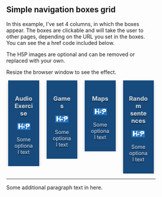 <style>
* {
  box-sizing: border-box;
}


/* Float 4 columns side by side. */

.column {
  float: left;
  width: 25%; 
  padding: 0 10px;
}

/* Remove extra left and right margins, due to padding */

.row {margin: 0 -5px;}

/* Clear floats after the columns */

.row:after {
  content: "";
  display: table;
  clear: both;
}

/* Responsive columns */

@media screen and (max-width: 600px) {
  .column {
    width: 100%;
    display: block;
    margin-bottom: 20px;
  }
}

/* Style the counter cards */

.card {
  box-shadow: 0 4px 8px 0 rgba(0, 0, 0, 0.2);
  padding: 16px;
  text-align: center;
  background-color:#174a7d; 
  color:lightgray;
}
</style>

<h2>Simple navigation boxes grid</h2>
<p>In this example, I've set 4 columns, in which the boxes appear. The boxes are clickable and will take the user to other pages, depending on the URL you set in the boxes. You can see the a href code included below.</p>
<p>The H5P images are optional and can be removed or replaced with your own.</p>
<p>Resize the browser window to see the effect.</p>

<div class="row">
  <div class="column">
    <a href="audio.html">
     <div class="card">
      <h3>Audio Exercise</h3>
      <img src="images/h5p-logo.png" style="width:70%; margin-left:15%; margin-right:15%;">
      <p>Some optional text</p>
       </div>
    </a>
 </div>

 <div class="column">
    <a href="games.html">
    <div class="card">
      <h3>Games</h3>
      <img src="images/h5p-logo.png" style="width:70%; margin-left:15%; margin-right:15%;">
      <p>Some optional text</p>
       </div>
    </a>
 </div>
  
   <div class="column">
    <a href="maps.html">
     <div class="card">
      <h3>Maps</h3>
      <img src="images/h5p-logo.png" style="width:70%; margin-left:15%; margin-right:15%;">      
      <p>Some optional text</p>
      </div>
    </a>
 </div>
  
   <div class="column">
    <a href="js-random.html">
     <div class="card">
      <h3>Random sentences</h3>
     <img src="images/h5p-logo.png" style="width:70%; margin-left:15%; margin-right:15%;">
      <p>Some optional text</p>
       </div>
    </a>
 </div>
 
</div>

<hr>
<p>Some additional paragraph text in here.</p>
